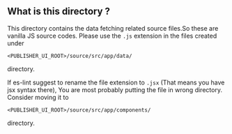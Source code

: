 ## What is this directory ?

This directory contains the data fetching related source files.So these are vanilla JS source codes. Please use the `.js`
extension in the files created under

```
<PUBLISHER_UI_ROOT>/source/src/app/data/
```

directory.

If es-lint suggest to rename the file extension to `.jsx` (That means you have jsx syntax there),
 You are most probably putting the file in wrong directory. Consider moving it to

```
<PUBLISHER_UI_ROOT>/source/src/app/components/
```

directory.
